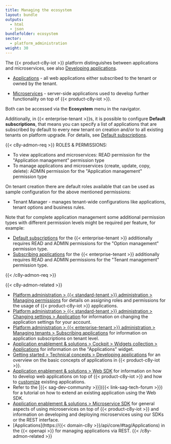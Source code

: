 ```yaml
---
title: Managing the ecosystem
layout: bundle
outputs:
  - html
  - json
bundlefolder: ecosystem
sector:
  - platform_administration
weight: 30
---
```


The {{< product-c8y-iot >}} platform distinguishes between applications and microservices, see also [Developing applications](/concepts/applications).

* [Applications](#managing-applications) -  all web applications either subscribed to the tenant or owned by the tenant.

* [Microservices](#managing-microservices) - server-side applications used to develop further functionality on top of {{< product-c8y-iot >}}.

Both can be accessed via the **Ecosystem** menu in the navigator.

Additionally, in {{< enterprise-tenant >}}s, it is possible to configure **Default subscriptions**, that means you can specify a list of applications that are subscribed by default to every new tenant on creation and/or to all existing tenants on platform upgrade. For details, see [Default subscriptions](/enterprise-tenant/managing-tenants/#default-subscriptions).

{{< c8y-admon-req >}}
ROLES & PERMISSIONS:

* To view applications and microservices: READ permission for the "Application management" permission type
* To manage applications and microservices (create, update, copy, delete): ADMIN permission for the "Application management" permission type

On tenant creation there are default roles available that can be used as sample configuration for the above mentioned permissions:
* Tenant Manager - manages tenant-wide configurations like applications, tenant options and business rules.

Note that for complete application management some additional permission types with different permission levels might be required per feature, for example:
* [Default subscriptions](/enterprise-tenant/managing-tenants/#default-subscriptions) for the {{< enterprise-tenant >}} additionally requires READ and ADMIN permissions for the "Option management" permission type.
* [Subscribing applications](/enterprise-tenant/managing-tenants/#subscribing-applications) for the {{< enterprise-tenant >}} additionally requires READ and ADMIN permissions for the "Tenant management" permission type.

{{< /c8y-admon-req >}}


{{< c8y-admon-related >}}
- [Platform administration > {{< standard-tenant >}} administration > Managing permissions](/standard-tenant/managing-permissions) for details on assigning roles and permissions for the usage of {{< product-c8y-iot >}} applications.
- [Platform administration > {{< standard-tenant >}} administration > Changing settings > Application](/standard-tenant/changing-settings/#application-settings) for information on changing the application settings for your account.
- [Platform administration > {{< enterprise-tenant >}} administration > Managing tenants > Subscribing applications](/enterprise-tenant/managing-tenants/#subscribing-applications) for information on application subscriptions on tenant level.
- [Application enablement & solutions > Cockpit > Widgets collection > Applications](/cockpit/widgets-collection/#applications) for information on the "Applications" widget.
- [Getting started > Technical concepts > Developing applications](/concepts/applications) for an overview on the basic concepts of applications in {{< product-c8y-iot >}}.
- [Application enablement & solutions > Web SDK](/web/introduction/) for information on how to develop web applications on top of {{< product-c8y-iot >}} and how to [customize](/web/application-configuration) existing applications.
- Refer to the [{{< sag-dev-community >}}]({{< link-sag-tech-forum >}}) for a tutorial on how to extend an existing application using the Web SDK.
- [Application enablement & solutions > Microservice SDK](/microservice-sdk/microservice-sdk-introduction/) for general aspects of using microservices on top of {{< product-c8y-iot >}} and information on developing and deploying microservices using our SDKs or the REST interface.
- [Applications](https://{{< domain-c8y >}}/api/core/#tag/Applications) in the {{< openapi >}} for managing applications via REST.
{{< /c8y-admon-related >}}
